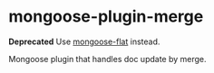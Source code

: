 # mongoose-plugin-merge
**Deprecated** Use [mongoose-flat](https://github.com/zhangkaiyulw/mongoose-flat) instead.

Mongoose plugin that handles doc update by merge.

